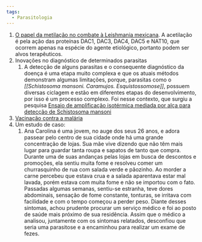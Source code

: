 ```yaml
---
tags:
  - Parasitologia
---
```

1. [O papel da metilação no combate à Leishmania mexicana](https://agencia.fapesp.br/pesquisa-da-unifesp-aponta-novos-alvos-para-o-tratamento-da-leishmaniose/41408). A acetilação é pela ação das proteínas DAC1, DAC3, DAC4, DAC5 e NAT10, que ocorrem apenas na espécie do agente etiológico, portanto podem ser alvos terapêuticos.
2. Inovações no diagnóstico de determinados parasitas 
	1. A detecção de alguns parasitas e o consequente diagnóstico da doença é uma etapa muito complexa e que os atuais métodos demonstram algumas limitações, porque, parasitas como o *[[Schistosoma mansoni. Caramujos. Esquistossomose]]*, possuem diversas ciclagem e estão em diferentes etapas do desenvolvimento, por isso é um processo complexo. Foi nesse contexto, que surgiu a pesquisa [Ensaio de amplificação isotérmica mediada por alça para detecção de Schistosoma mansoni](https://agencia.fiocruz.br/tese-sobre-testes-para-diagnostico-de-infeccao-pelo-parasito-da-esquistossomose-e-premiada)
3. [Vacinação contra a malária](https://www.nature.com/articles/d41586-023-02048-z)
4. Um estudo de caso: 
	1. Ana Carolina é uma jovem, no auge dos seus 26 anos, e adora passear pelo centro de sua cidade onde há uma grande concentração de lojas. Sua mãe vive dizendo que não têm mais lugar para guardar tanta roupa e sapatos de tanto que compra. Durante uma de suas andanças pelas lojas em busca de descontos e promoções, ela sentiu muita fome e resolveu comer um churrasquinho de rua com salada verde e pãozinho. Ao morder a carne percebeu que estava crua e a salada aparentava estar mal lavada, porém estava com muita fome e não se importou com o fato. Passadas algumas semanas, sentiu-se estranha, teve dores abdominais, sensação de fome constante, tonturas, se irritava com facilidade e com o tempo começou a perder peso. Diante desses sintomas, achou prudente procurar um serviço médico e foi ao posto de saúde mais próximo de sua residência. Assim que o médico a analisou, juntamente com os sintomas relatados, desconfiou que seria uma parasitose e a encaminhou para realizar um exame de fezes.
